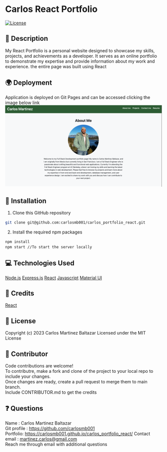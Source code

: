 # Carlos React Portfolio
[![License](https://img.shields.io/badge/License-MIT-yellow.svg)](http://choosealicense.com/licenses/mit/)

## 🌟 Description
My React Portfolio is a personal website designed to showcase my skills, projects, and achievements as a developer. It serves as an online portfolio to demonstrate my expertise and provide information about my work and experience. the entire page was built using React

## 🌍 Deployment
Application is deployed on Git Pages and can be accessed clicking the image below link
<a href="https://carlosmb001.github.io/carlos_portfolio_react/"><img src="/public/assests/images/projects/porfolio.png" alt="Website Preview"></a>

## 🚀 Installation
1. Clone this GitHub repository
```bash
git clone git@github.com:carlosmb001/carlos_portfolio_react.git
```
2. Install the required npm packages
```bash
npm install 
npm start //To start the server locally
```
## 💻 Technologies Used
[Node.js](https://nodejs.org/en)
[Express.js](https://expressjs.com/)
[React](https://react.dev/)
[Javascript](https://www.javascript.com/)
[Material UI](https://mui.com/material-ui/)

## 👏 Credits
[React](https://react.dev/learn/start-a-new-react-project)


## 📝 License
Copyright (c) 2023 Carlos Martinez Baltazar
Licensed under the MIT License

## 🤝 Contributor
Code contributions are welcome! <br> To contributre, make a fork and clone of the project to your local repo to include your changes. <br> Once changes are ready, create a pull request to merge them to main branch. <br> Include CONTRIBUTOR.md to get the credits



## ❓ Questions 
  Name : Carlos Martinez Baltazar <br>
  Git profile : https://github.com/carlosmb001 <br>
  Portfolio: https://carlosmb001.github.io/carlos_portfolio_react/
  Contact email : martinez.carlos@gmail.com  <br>
  Reach me through email with additional questions